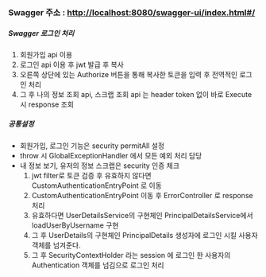 
### Swagger 주소 : <a href="http://localhost:8080/swagger-ui/index.html#/">http://localhost:8080/swagger-ui/index.html#/</a> <br>
##### Swagger 로그인 처리
1. 회원가입 api 이용
2. 로그인 api 이용 후 jwt 발급 후 복사
3. 오른쪽 상단에 있는 Authorize 버튼을 통해 복사한 토큰을 입력 후 전역적인 로그인 처리
4. 그 후 나의 정보 조회 api, 스크랩 조회 api 는 header token 없이 바로 Execute 시 response 조회  

##### 공통설정

* 회원가입, 로그인 기능은 security permitAll 설정
* throw 시 GlobalExceptionHandler 에서 모든 예외 처리 담당
* 내 정보 보기, 유저의 정보 스크랩은 security 인증 체크
  1. jwt filter로 토큰 검증 후 유효하지 않다면 CustomAuthenticationEntryPoint 로 이동
  2. CustomAuthenticationEntryPoint 이동 후 ErrorController 로 response 처리
  3. 유효하다면 UserDetailsService의 구현체인 PrincipalDetailsService에서 loadUserByUsername 구현
  4. 그 후 UserDetails의 구현체인 PrincipalDetails 생성자에 로그인 시킬 사용자 객체를 넘겨준다.
  5. 그 후 SecurityContextHolder 라는 session 에 로그인 한 사용자의 Authentication 객체를 넘김으로 로그인 처리

